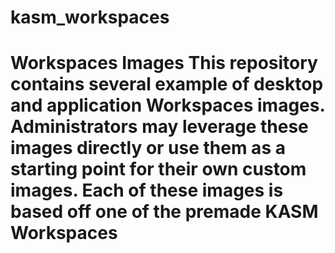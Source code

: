 # kasm_workspaces
# Workspaces Images This repository contains several example of desktop and application Workspaces images. Administrators may leverage these images directly or use them as a starting point for their own custom images. Each of these images is based off one of the premade KASM Workspaces
